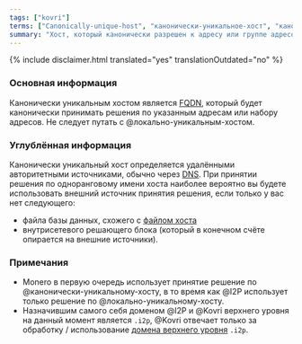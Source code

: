 ```yaml
---
tags: ["kovri"]
terms: ["Canonically-unique-host", "канонически-уникальное-хост", "канонически-уникальный-хост", "канонически-уникальному-хосту", "канонически-уникальным-хостом", "канонически-уникального-хоста"]
summary: "Хост, который канонически разрешен к адресу или группе адресов"
---
```


{% include disclaimer.html translated="yes" translationOutdated="no" %}
### Основная информация

Канонически уникальным хостом является [FQDN](https://en.wikipedia.org/wiki/FQDN), который будет канонически принимать решения по указанным адресам или набору адресов. Не следует путать с @локально-уникальным-хостом.

### Углублённая информация

Канонически уникальный хост определяется удалёнными авторитетными источниками, обычно через [DNS](https://en.wikipedia.org/wiki/DNS). При принятии решения по одноранговому имени хоста наиболее вероятно вы будете использовать внешний источник принятия решения, если только у вас нет следующего:

- файла базы данных, схожего с [файлом хоста](https://en.wikipedia.org/wiki/Hosts_(file))
- внутрисетевого решающего блока (который в конечном счёте опирается на внешние источники).

### Примечания

- Monero в первую очередь использует принятие решение по @канонически-уникальному-хосту, в то время как @I2P использует только решение по @локально-уникальному-хосту.
- Назначившим самого себя доменом @I2P и @Kovri верхнего уровня на данный момент является `.i2p`, @Kovri отвечает только за обработку / использование [домена верхнего уровня](https://en.wikipedia.org/wiki/Top_level_domain) `.i2p`.
